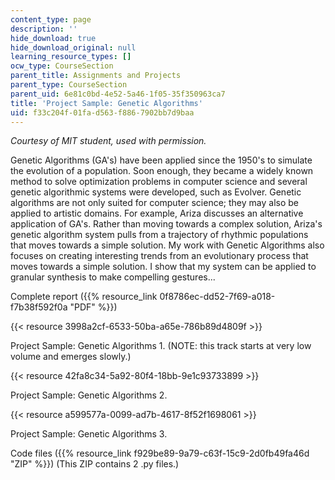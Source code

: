 ```yaml
---
content_type: page
description: ''
hide_download: true
hide_download_original: null
learning_resource_types: []
ocw_type: CourseSection
parent_title: Assignments and Projects
parent_type: CourseSection
parent_uid: 6e81c0bd-4e52-5a46-1f05-35f350963ca7
title: 'Project Sample: Genetic Algorithms'
uid: f33c204f-01fa-d563-f886-7902bb7d9baa
---
```


_Courtesy of MIT student, used with permission._

Genetic Algorithms (GA's) have been applied since the 1950's to simulate the evolution of a population. Soon enough, they became a widely known method to solve optimization problems in computer science and several genetic algorithmic systems were developed, such as Evolver. Genetic algorithms are not only suited for computer science; they may also be applied to artistic domains. For example, Ariza discusses an alternative application of GA's. Rather than moving towards a complex solution, Ariza's genetic algorithm system pulls from a trajectory of rhythmic populations that moves towards a simple solution. My work with Genetic Algorithms also focuses on creating interesting trends from an evolutionary process that moves towards a simple solution. I show that my system can be applied to granular synthesis to make compelling gestures...

Complete report ({{% resource_link 0f8786ec-dd52-7f69-a018-f7b38f592f0a "PDF" %}})

{{< resource 3998a2cf-6533-50ba-a65e-786b89d4809f >}}

Project Sample: Genetic Algorithms 1. (NOTE: this track starts at very low volume and emerges slowly.)

{{< resource 42fa8c34-5a92-80f4-18bb-9e1c93733899 >}}

Project Sample: Genetic Algorithms 2.

{{< resource a599577a-0099-ad7b-4617-8f52f1698061 >}}

Project Sample: Genetic Algorithms 3.

Code files ({{% resource_link f929be89-9a79-c63f-15c9-2d0fb49fa46d "ZIP" %}}) (This ZIP contains 2 .py files.)